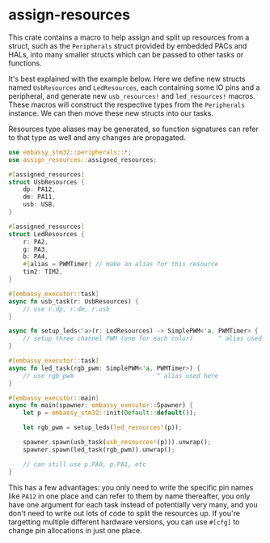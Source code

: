 # assign-resources

This crate contains a macro to help assign and split up resources from a
struct, such as the `Peripherals` struct provided by embedded PACs and HALs,
into many smaller structs which can be passed to other tasks or functions.

It's best explained with the example below. Here we define new structs named
`UsbResources` and `LedResources`, each containing some IO pins and a
peripheral, and generate new `usb_resources!` and `led_resources!` macros. These macros will construct the respective types from the `Peripherals` instance. We can
then move these new structs into our tasks.

Resources type aliases may be generated, so function signatures can
refer to that type as well and any changes are propagated.

```rust
use embassy_stm32::peripherals::*;
use assign_resources::assigned_resources;

#[assigned_resources]
struct UsbResources {
    dp: PA12,
    dm: PA11,
    usb: USB,
}

#[assigned_resources]
struct LedResources {
    r: PA2,
    g: PA3,
    b: PA4,
    #[alias = PWMTimer] // make an alias for this resource
    tim2: TIM2,
}

#[embassy_executor::task]
async fn usb_task(r: UsbResources) {
    // use r.dp, r.dm, r.usb
}

async fn setup_leds<'a>(r: LedResources) -> SimplePWM<'a, PWMTimer> {
    // setup three channel PWM (one for each color)       ^ alias used here
}

#[embassy_executor::task]
async fn led_task(rgb_pwm: SimplePWM<'a, PWMTimer>) {
    // use rgb_pwm                       ^ alias used here
}

#[embassy_executor::main]
async fn main(spawner: embassy_executor::Spawner) {
    let p = embassy_stm32::init(Default::default());

    let rgb_pwm = setup_leds(led_resources!(p));

    spawner.spawn(usb_task(usb_resources!(p))).unwrap();
    spawner.spawn(led_task(rgb_pwm)).unwrap();

    // can still use p.PA0, p.PA1, etc
}
```

This has a few advantages: you only need to write the specific pin names like
`PA12` in one place and can refer to them by name thereafter, you only have one
argument for each task instead of potentially very many, and you don't need
to write out lots of code to split the resources up. If you're targetting
multiple different hardware versions, you can use `#[cfg]` to change pin allocations
in just one place.
